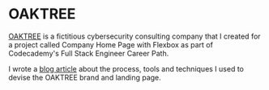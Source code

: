 # OAKTREE

<a href="https://user5142.github.io/OAKTREE/" target="_blank">OAKTREE</a> is a fictitious cybersecurity consulting company that I created for a project called Company Home Page with Flexbox as part of Codecademy's Full Stack Engineer Career Path.

I wrote a <a href="https://breakpoints.dev/articles/oaktree" target="_blank">blog article</a> about the process, tools and techniques I used to devise the OAKTREE brand and landing page.
